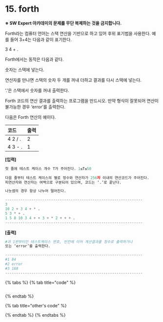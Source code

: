 # 15. forth

**※ SW Expert 아카데미의 문제를 무단 복제하는 것을 금지합니다.**  
  
  
Forth라는 컴퓨터 언어는 스택 연산을 기반으로 하고 있어 후위 표기법을 사용한다. 예를 들어 3+4는 다음과 같이 표기한다.  
 

3 4 + .  
 

Forth에서는 동작은 다음과 같다.  
 

숫자는 스택에 넣는다.

연산자를 만나면 스택의 숫자 두 개를 꺼내 더하고 결과를 다시 스택에 넣는다.

‘.’은 스택에서 숫자를 꺼내 출력한다.

Forth 코드의 연산 결과를 출력하는 프로그램을 만드시오. 만약 형식이 잘못되어 연산이 불가능한 경우 ‘error’를 출력한다.  
 

다음은 Forth 연산의 예이다.  
 

| 코드 | 출력 |
| :--- | :--- |
| 4 2 / . | 2 |
| 4 3 - . | 1 |

**\[입력\]**

```python
첫 줄에 테스트 케이스 개수 T가 주어진다. 1≤T≤50
 
다음 줄부터 테스트 케이스의 별로 정수와 연산자가 256자 이내의 연산코드가 주어진다. 
피연산자와 연산자는 여백으로 구분되어 있으며, 코드는 ‘.’로 끝난다.

나눗셈의 경우 항상 나누어 떨어진다.

---------------------------------------------------------------
3
10 2 + 3 4 + * .
5 3 * + .
1 5 8 10 3 4 + + 3 + * 2 + + + .
---------------------------------------------------------------
```



**\[출력\]**  


```python
#과 1번부터인 테스트케이스 번호, 빈칸에 이어 계산결과를 정수로 출력하거나 
또는 ‘error’를 출력한다.

---------------------------------------------------------------
#1 84
#2 error
#3 168
---------------------------------------------------------------
```

{% tabs %}
{% tab title="code" %}
```python

```
{% endtab %}

{% tab title="other\'s code" %}

{% endtab %}
{% endtabs %}



